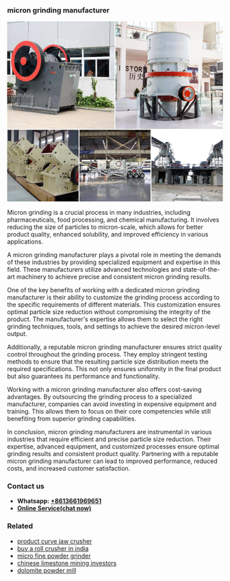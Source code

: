 <h3>micron grinding manufacturer</h3><img src='1708498065.jpg' alt=''><p>Micron grinding is a crucial process in many industries, including pharmaceuticals, food processing, and chemical manufacturing. It involves reducing the size of particles to micron-scale, which allows for better product quality, enhanced solubility, and improved efficiency in various applications.</p><p>A micron grinding manufacturer plays a pivotal role in meeting the demands of these industries by providing specialized equipment and expertise in this field. These manufacturers utilize advanced technologies and state-of-the-art machinery to achieve precise and consistent micron grinding results.</p><p>One of the key benefits of working with a dedicated micron grinding manufacturer is their ability to customize the grinding process according to the specific requirements of different materials. This customization ensures optimal particle size reduction without compromising the integrity of the product. The manufacturer's expertise allows them to select the right grinding techniques, tools, and settings to achieve the desired micron-level output.</p><p>Additionally, a reputable micron grinding manufacturer ensures strict quality control throughout the grinding process. They employ stringent testing methods to ensure that the resulting particle size distribution meets the required specifications. This not only ensures uniformity in the final product but also guarantees its performance and functionality.</p><p>Working with a micron grinding manufacturer also offers cost-saving advantages. By outsourcing the grinding process to a specialized manufacturer, companies can avoid investing in expensive equipment and training. This allows them to focus on their core competencies while still benefiting from superior grinding capabilities.</p><p>In conclusion, micron grinding manufacturers are instrumental in various industries that require efficient and precise particle size reduction. Their expertise, advanced equipment, and customized processes ensure optimal grinding results and consistent product quality. Partnering with a reputable micron grinding manufacturer can lead to improved performance, reduced costs, and increased customer satisfaction.</p><h3>Contact us</h3><ul><li><strong>Whatsapp:&nbsp;<a href="https://wa.me/8613661969651">+8613661969651</a></strong></li><li><a href="https://swt.shibang-china.com/?git&amp;zhl&amp;micron grinding manufacturer"><strong>Online Service(chat now)</strong></a></li></ul><h3>Related</h3><ul><li><a href='product curve jaw crusher.md'>product curve jaw crusher</a></li><li><a href='buy a roll crusher in india.md'>buy a roll crusher in india</a></li><li><a href='micro fine powder grinder.md'>micro fine powder grinder</a></li><li><a href='chinese limestone mining investors.md'>chinese limestone mining investors</a></li><li><a href='dolomite powder mill.md'>dolomite powder mill</a></li></ul>